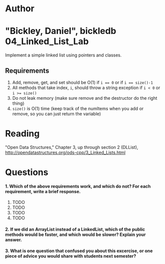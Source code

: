 Author
==========
"Bickley, Daniel", bickledb
04_Linked_List_Lab
==================

Implement a simple linked list using pointers and classes.

Requirements
------------

1. Add, remove, get, and set should be O(1) if `i == 0` or if `i == size()-1`
2. All methods that take index, `i`, should throw a string exception if `i < 0` or `i >= size()`
3. Do not leak memory (make sure remove and the destructor do the right thing)
4. `size()` is O(1) time (keep track of the numItems when you add or remove, so you can just return the variable)

Reading
=======
"Open Data Structures," Chapter 3, up through section 2 (DLList), http://opendatastructures.org/ods-cpp/3_Linked_Lists.html

Questions
=========

#### 1. Which of the above requirements work, and which do not? For each requirement, write a brief response.

1. TODO
2. TODO
3. TODO
4. TODO

#### 2. If we did an ArrayList instead of a LinkedList, which of the public methods would be faster, and which would be slower? Explain your answer.

#### 3. What is one question that confused you about this excercise, or one piece of advice you would share with students next semester?

